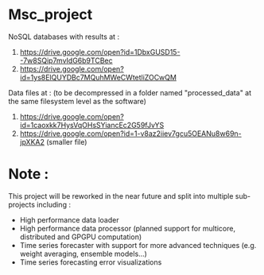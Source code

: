 # Msc_project

NoSQL databases with results at :
1) https://drive.google.com/open?id=1DbxGUSD15--7w8SQip7mvIdG6b9TCBec
2) https://drive.google.com/open?id=1ys8ElQUYDBc7MQuhMWeCWtetliZOCwQM

Data files at : (to be decompressed in a folder named "processed_data" at the same filesystem level as the software) 
1) https://drive.google.com/open?id=1caoxkk7HysVqOHsSYiancEc2G59fJvYS
2) https://drive.google.com/open?id=1-v8az2iiev7gcu5OEANu8w69n-jpXKA2      (smaller file)




# Note :

This project will be reworked in the near future and split into multiple sub-projects including :
- High performance data loader
- High performance data processor (planned support for multicore, distributed and GPGPU computation)
- Time series forecaster with support for more advanced techniques (e.g. weight averaging, ensemble models...)
- Time series forecasting error visualizations
